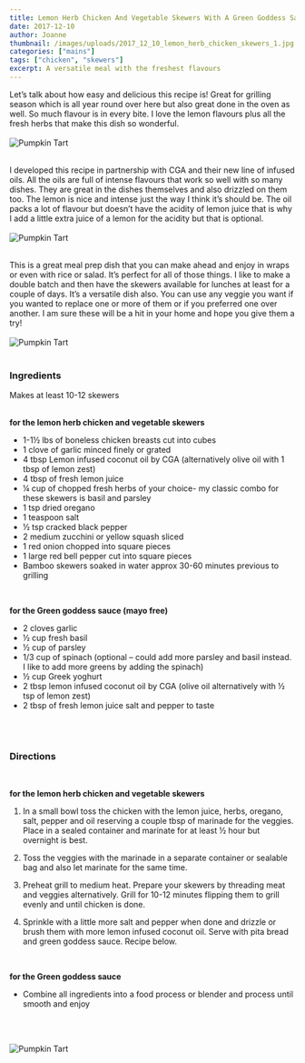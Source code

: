 ```yaml
---
title: Lemon Herb Chicken And Vegetable Skewers With A Green Goddess Sauce
date: 2017-12-10
author: Joanne
thumbnail: /images/uploads/2017_12_10_lemon_herb_chicken_skewers_1.jpg
categories: ["mains"]
tags: ["chicken", "skewers"]
excerpt: A versatile meal with the freshest flavours
---
```


Let’s talk about how easy and delicious this recipe is! Great for grilling season which is all year round over here but also great done in the oven as well.  So much flavour is in every bite. I love the lemon flavours plus all the fresh herbs that make this dish so wonderful.
<br>
<br>
![Pumpkin Tart](/images/uploads/2017_12_10_lemon_herb_chicken_skewers_2.jpg)
<br>
<br>

I developed this recipe in partnership with CGA and their new line of infused oils. All the oils are full of intense flavours that work so well with so many dishes. They are great in the dishes themselves and also drizzled on them too. The lemon is nice and intense just the way I think it’s should be.  The oil packs a lot of flavour but doesn’t have the acidity of lemon juice that is why I add a little extra juice of a lemon for the acidity but that is optional.
<br>
<br>
![Pumpkin Tart](/images/uploads/2017_12_10_lemon_herb_chicken_skewers_3.jpg)
<br>
<br>

This is a great meal prep dish that you can make ahead and enjoy in wraps or even with rice or salad.  It’s perfect for all of those things. I like to make a double batch and then have the skewers available for lunches at least for a couple of days. It’s a versatile dish also. You can use any veggie you want if you wanted to replace one or more of them or if you preferred one over another.  I am sure these will be a hit in your home and hope you give them a try!
<br>
<br>
![Pumpkin Tart](/images/uploads/2017_12_10_lemon_herb_chicken_skewers_4.jpg)
<br>
<br>

### Ingredients
Makes at least 10-12 skewers  
<br>

**for the lemon herb chicken and vegetable skewers**

* 1-1&frac12; lbs of boneless chicken breasts cut into cubes
* 1 clove of garlic minced finely or grated
* 4 tbsp Lemon infused coconut oil by CGA (alternatively olive oil with 1 tbsp of lemon zest)
* 4 tbsp of fresh lemon juice
* &frac14; cup of chopped fresh herbs of your choice- my classic combo for these skewers is basil and parsley
* 1 tsp dried oregano
* 1 teaspoon salt
* &frac12; tsp cracked black pepper
* 2 medium zucchini or yellow squash sliced
* 1 red onion chopped into square pieces
* 1 large red bell pepper cut into square pieces
* Bamboo skewers soaked in water approx 30-60 minutes previous to grilling
<br>

**for the Green goddess sauce (mayo free)**

* 2 cloves garlic
* &frac12; cup fresh basil
* &frac12; cup of parsley
* 1/3 cup of spinach (optional – could add more parsley and basil instead. I like to add more greens by adding the spinach)
* &frac12; cup Greek yoghurt
* 2 tbsp lemon infused coconut oil by CGA (olive oil alternatively with &frac12; tsp of lemon zest)
* 2 tbsp of fresh lemon juice salt and pepper to taste
<br>
<br>

### Directions  
<br>

**for the lemon herb chicken and vegetable skewers**

1. In a small bowl toss the chicken with the lemon juice, herbs, oregano, salt, pepper and oil reserving a couple tbsp of marinade for the veggies. Place in a sealed container and marinate for at least &frac12; hour but overnight is best.

1. Toss the veggies with the marinade in a separate container or sealable bag
and also let marinate for the same time.

1. Preheat grill to medium heat. Prepare your skewers by threading meat and veggies alternatively.  Grill for 10-12 minutes flipping them to grill evenly and until chicken is done.

1. Sprinkle with a little more salt and pepper when done and drizzle or brush them with more lemon infused coconut oil. Serve with pita bread and green goddess sauce. Recipe below.
<br>

**for the Green goddess sauce**

* Combine all ingredients into a food process or blender and process until smooth and enjoy
<br>
<br>

![Pumpkin Tart](/images/uploads/2017_12_10_lemon_herb_chicken_skewers_5.jpg)

